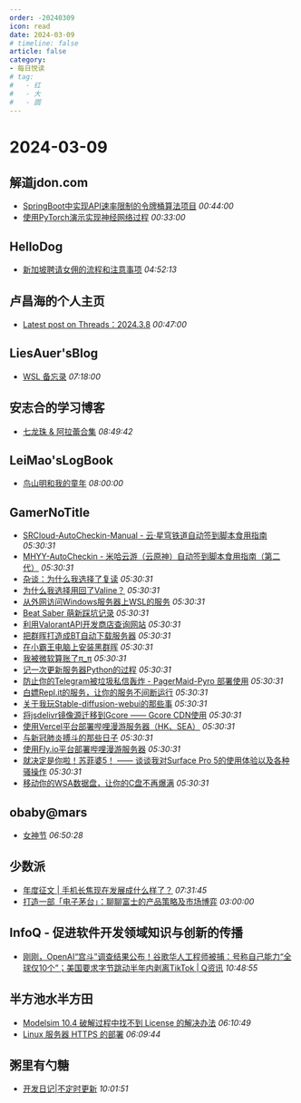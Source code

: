 ```yaml
---
order: -20240309
icon: read
date: 2024-03-09
# timeline: false
article: false
category:
- 每日悦读
# tag:
#   - 红
#   - 大
#   - 圆
---
```


# 2024-03-09 
## 解道jdon.com<span></span>
* [SpringBoot中实现API速率限制的令牌桶算法项目](https://www.jdon.com/72862.html) *00:44:00* 
* [使用PyTorch演示​​实现神经网络过程](https://www.jdon.com/72861.html) *00:33:00* 
## HelloDog<span></span>
* [新加坡聘请女佣的流程和注意事项](https://wsgzao.github.io/post/singapore-fdw/) *04:52:13* 
## 卢昌海的个人主页<span></span>
* [Latest post on Threads：2024.3.8](https://www.changhai.org/articles/miscellaneous/eblog/202401.php#latest) *00:47:00* 
## LiesAuer'sBlog<span></span>
* [WSL 备忘录](https://www.liesauer.net/blog/post/899.html) *07:18:00* 
## 安志合的学习博客<span></span>
* [七龙珠 & 阿拉蕾合集](https://chegva.com/5965.html) *08:49:42* 
## LeiMao'sLogBook<span></span>
* [鸟山明和我的童年](https://leimao.github.io/essay/%E9%B8%9F%E5%B1%B1%E6%98%8E%E5%92%8C%E6%88%91%E7%9A%84%E7%AB%A5%E5%B9%B4/) *08:00:00* 
## GamerNoTitle<span></span>
* [SRCloud-AutoCheckin-Manual - 云·星穹铁道自动签到脚本食用指南](https://bili33.top/posts/SRCloud-AutoCheckin-Manual/) *05:30:31* 
* [MHYY-AutoCheckin - 米哈云游（云原神）自动签到脚本食用指南（第二代）](https://bili33.top/posts/MHYY-AutoCheckin-Manual-Gen2/) *05:30:31* 
* [杂谈：为什么我选择了复读](https://bili33.top/posts/Why-I-Choose-to-Repeat-High-School/) *05:30:31* 
* [为什么我选择用回了Valine？](https://bili33.top/posts/Why-I-return-to-Valine/) *05:30:31* 
* [从外网访问Windows服务器上WSL的服务](https://bili33.top/posts/Access-WSL-through-Windows/) *05:30:31* 
* [Beat Saber 萌新踩坑记录](https://bili33.top/posts/BeatSaber-Noob/) *05:30:31* 
* [利用ValorantAPI开发商店查询网站](https://bili33.top/posts/Valorant-Shop-with-API/) *05:30:31* 
* [把群晖打造成BT自动下载服务器](https://bili33.top/posts/Make-Synology-NAS-to-BT-Downloader/) *05:30:31* 
* [在小霸王电脑上安装黑群晖](https://bili33.top/posts/Install-black-synology-NAS-on-previous-PC/) *05:30:31* 
* [我被微软算账了π_π](https://bili33.top/posts/My-Office365-is-Down/) *05:30:31* 
* [记一次更新服务器Python的过程](https://bili33.top/posts/Update-Python-on-my-server/) *05:30:31* 
* [防止你的Telegram被垃圾私信轰炸 - PagerMaid-Pyro 部署使用](https://bili33.top/posts/Use-telegram-with-pagermaid/) *05:30:31* 
* [白嫖Repl.it的服务，让你的服务不间断运行](https://bili33.top/posts/Full-use-of-replit/) *05:30:31* 
* [关于我玩Stable-diffusion-webui的那些事](https://bili33.top/posts/Stable-diffusion-webui-discovery/) *05:30:31* 
* [将jsdelivr镜像源迁移到Gcore —— Gcore CDN使用](https://bili33.top/posts/Migrate-jsdelivr-mirror-to-Gcore/) *05:30:31* 
* [使用Vercel平台部署哔哩漫游服务器（HK、SEA）](https://bili33.top/posts/Deploy-biliroaming-typescript-server-with-vercel/) *05:30:31* 
* [与新冠肺炎搏斗的那些日子](https://bili33.top/posts/Fight-against-COVID19/) *05:30:31* 
* [使用Fly.io平台部署哔哩漫游服务器](https://bili33.top/posts/Deploy-biliroaming-go-server-with-flyio/) *05:30:31* 
* [就决定是你啦！苏菲婆5！ —— 谈谈我对Surface Pro 5的使用体验以及各种骚操作](https://bili33.top/posts/Enchance-my-Surface-Pro-5/) *05:30:31* 
* [移动你的WSA数据盘，让你的C盘不再爆满](https://bili33.top/posts/Move-your-wsa-data/) *05:30:31* 
## obaby@mars<span></span>
* [女神节](https://h4ck.org.cn/2024/03/15748) *06:50:28* 
## 少数派<span></span>
* [年度征文 | 手机长焦现在发展成什么样了？](https://sspai.com/post/86906) *07:31:45* 
* [打造一部「电子茅台」：聊聊富士的产品策略及市场博弈](https://sspai.com/post/87038) *03:00:00* 
## InfoQ - 促进软件开发领域知识与创新的传播<span></span>
* [刚刚，OpenAI“宫斗”调查结果公布！谷歌华人工程师被捕：号称自己能力“全球仅10个”；美国要求字节跳动半年内剥离TikTok  | Q资讯](https://www.infoq.cn/article/g86oDUpwiKFNPJmw0Kuc?utm_source=rss&utm_medium=article) *10:48:55* 
## 半方池水半方田<span></span>
* [Modelsim 10.4 破解过程中找不到 License 的解决办法](https://uuanqin.top/p/6a2f026f/) *06:10:49* 
* [Linux 服务器 HTTPS 的部署](https://uuanqin.top/p/6f54b93a/) *06:09:44* 
## 粥里有勺糖<span></span>
* [开发日记|不定时更新](https://sugarat.top/essay/dev/changelog-2024.html) *10:01:51* 
